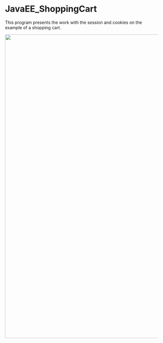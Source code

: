 # JavaEE_ShoppingCart
This program presents the work with the session and cookies on the example of a shopping cart.
<p align="left">
<img src="https://user-images.githubusercontent.com/108148690/179480582-f75b70eb-4ea7-425a-87f2-2578eaa2dbf7.JPG" width="1000"/>
</p>
